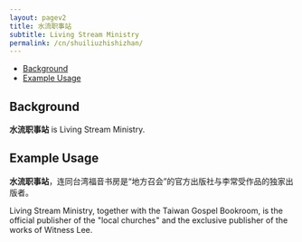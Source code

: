 ```yaml
---
layout: pagev2
title: 水流职事站
subtitle: Living Stream Ministry
permalink: /cn/shuiliuzhishizhan/
---
```

- [Background](#background)
- [Example Usage](#example-usage)

## Background

**水流职事站** is Living Stream Ministry. 

## Example Usage

**水流职事站**，连同台湾福音书房是“地方召会”的官方出版社与李常受作品的独家出版者。

Living Stream Ministry, together with the Taiwan Gospel Bookroom, is the official publisher of the "local churches" and the exclusive publisher of the works of Witness Lee.